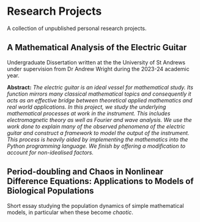 # Research Projects
A collection of unpublished personal research projects.

## A Mathematical Analysis of the Electric Guitar
Undergraduate Dissertation written at the the University of St Andrews under supervision from Dr Andrew Wright during the 2023-24 academic year.


**Abstract:**
*The electric guitar is an ideal vessel for mathematical study. Its function mirrors
many classical mathematical topics and consequently it acts as an effective bridge
between theoretical applied mathematics and real world applications. In this project,
we study the underlying mathematical processes at work in the instrument. This
includes electromagnetic theory as well as Fourier and wave analysis. We use the work
done to explain many of the observed phenomena of the electric guitar and construct
a framework to model the output of the instrument. This process is heavily aided by
implementing the mathematics into the Python programming language. We finish by
offering a modification to account for non-idealised factors.*


## Period-doubling and Chaos in Nonlinear Difference Equations: Applications to Models of Biological Populations
Short essay studying the population dynamics of simple mathematical models, in particular when these become _chaotic_.

